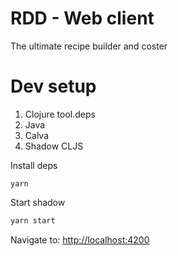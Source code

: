 # RDD - Web client

The ultimate recipe builder and coster

# Dev setup

1. Clojure tool.deps
1. Java
1. Calva
1. Shadow CLJS

Install deps

```
yarn
```

Start shadow

```bash
yarn start
```

Navigate to: [http://localhost:4200](http://localhost:4200)
